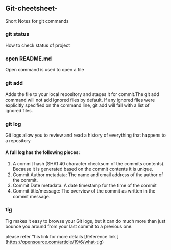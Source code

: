 ## Git-cheetsheet-

Short Notes for git commands

### git status

How to check status of project


### open README.md

Open command is used to open a file


### git add

Adds the file to your local repository and stages it for commit.The git add command will not add ignored files by default. If any ignored files were explicitly specified on the command line, git add will fail with a list of ignored files. 


### git log

Git logs allow you to review and read a history of everything that happens to a repository

#### A full log has the following pieces:

1. A commit hash (SHA1 40 character checksum of the commits contents). Because it is generated based on the commit contents it is unique.
2. Commit Author metadata: The name and email address of the author of the commit.
3. Commit Date metadata: A date timestamp for the time of the commit
4. Commit title/message: The overview of the commit as written in the commit message.


### tig

Tig makes it easy to browse your Git logs, but it can do much more than just bounce you around from your last commit to a previous one.

please refer †his link for more details
[Reference link ] (https://opensource.com/article/19/6/what-tig)




